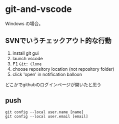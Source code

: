 # git-and-vscode

Windows の場合。

## SVNでいうチェックアウト的な行動

1. install git gui
1. launch vscode
1. <kbd>F1</kbd> `Git: Clone`
1. choose repository location (not repository folder)
1. click 'open' in notification balloon

どこかでgithubのログインページが開いたと思う

## push

```dos
git config --local user.name [name]
git config --local user.email [email]
```